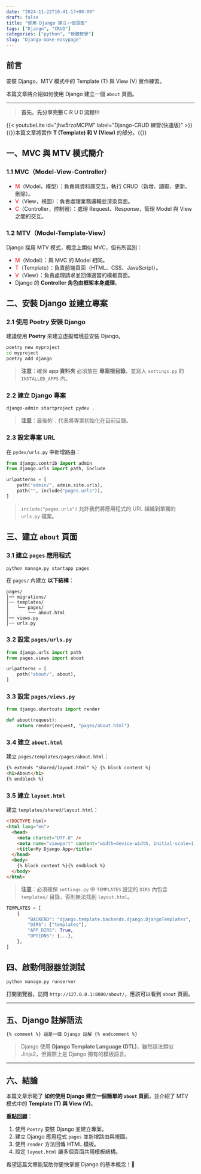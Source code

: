 ```yaml
---
date: "2024-11-22T10:41:17+08:00"
draft: false
title: "使用 Django 建立一個頁面"
tags: ["Django", "CRUD"]
categories: ["python", "軟體教學"]
slug: "Django-make-easypage"
---
```


## 前言

安裝 Django、MTV 模式中的 Template (T) 與 View (V) 實作練習。

本篇文章將介紹如何使用 Django 建立一個 `about` 頁面。

<!--more-->

---

> **首先，先分享完整ＣＲＵＤ流程!!!**

{{< youtubeLite id="jhw5rzoMCPM" label="Django-CRUD 練習(快速版)" >}}
{{<alert>}}本篇文章將實作 **T (Template) 和 V (View)** 的部分。{{</alert>}}

## 一、MVC 與 MTV 模式簡介

### 1.1 MVC（Model-View-Controller）

- <span style="color:red">M</span>（Model，模型）：負責與資料庫交互，執行 CRUD（新增、讀取、更新、刪除）。
- <span style="color:red">V</span>（View，視圖）：負責處理業務邏輯並渲染頁面。
- <span style="color:red">C</span>（Controller，控制器）：處理 Request、Response，管理 Model 與 View 之間的交互。

### 1.2 MTV（Model-Template-View）

Django 採用 MTV 模式，概念上類似 MVC，但有所區別：

- <span style="color:red">M</span>（Model）：與 MVC 的 Model 相同。
- <span style="color:red">T</span>（Template）：負責前端頁面（HTML、CSS、JavaScript）。
- <span style="color:red">V</span>（View）：負責處理請求並回傳適當的模板頁面。
- Django 的 **Controller 角色由框架本身處理**。

## 二、安裝 Django 並建立專案

### 2.1 使用 Poetry 安裝 Django

建議使用 **Poetry** 來建立虛擬環境並安裝 Django。

```sh
poetry new myproject
cd myproject
poetry add django
```

> **注意**：確保 **app 資料夾** 必須放在 **專案根目錄**，並寫入 `settings.py` 的 `INSTALLED_APPS` 內。

### 2.2 建立 Django 專案

```sh
django-admin startproject pydev .
```

> **注意**：最後的 `.` 代表將專案初始化在目前目錄。

### 2.3 設定專案 URL

在 `pydev/urls.py` 中新增路由：

```py
from django.contrib import admin
from django.urls import path, include

urlpatterns = [
    path("admin/", admin.site.urls),
    path("", include("pages.urls")),
]
```

> `include("pages.urls")` 允許我們將應用程式的 URL 組織到單獨的 `urls.py` 檔案。

## 三、建立 `about` 頁面

### 3.1 建立 `pages` 應用程式

```sh
python manage.py startapp pages
```

在 `pages/` 內建立 **以下結構**：

```
pages/
│── migrations/
│── templates/
│   └── pages/
│       └── about.html
│── views.py
│── urls.py
```

### 3.2 設定 `pages/urls.py`

```py
from django.urls import path
from pages.views import about

urlpatterns = [
    path("about/", about),
]
```

### 3.3 設定 `pages/views.py`

```py
from django.shortcuts import render

def about(request):
    return render(request, "pages/about.html")
```

### 3.4 建立 `about.html`

建立 `pages/templates/pages/about.html`：

```html
{% extends "shared/layout.html" %} {% block content %}
<h1>About</h1>
{% endblock %}
```

### 3.5 建立 `layout.html`

建立 `templates/shared/layout.html`：

```html
<!DOCTYPE html>
<html lang="en">
  <head>
    <meta charset="UTF-8" />
    <meta name="viewport" content="width=device-width, initial-scale=1.0" />
    <title>My Django App</title>
  </head>
  <body>
    {% block content %}{% endblock %}
  </body>
</html>
```

> **注意**：必須確保 `settings.py` 中 `TEMPLATES` 設定的 `DIRS` 內包含 `templates/` 目錄，否則無法找到 `layout.html`。

```py
TEMPLATES = [
    {
        "BACKEND": "django.template.backends.django.DjangoTemplates",
        "DIRS": ["templates"],
        "APP_DIRS": True,
        "OPTIONS": {...},
    },
]
```

## 四、啟動伺服器並測試

```sh
python manage.py runserver
```

打開瀏覽器，訪問 `http://127.0.0.1:8000/about/`，應該可以看到 `about` 頁面。

---

## 五、Django 註解語法

```html
{% comment %} 這是一個 Django 註解 {% endcomment %}
```

> Django 使用 **Django Template Language (DTL)**，雖然語法類似 Jinja2，但實際上是 Django 獨有的模板語言。

---

## 六、結論

本篇文章示範了 **如何使用 Django 建立一個簡單的 `about` 頁面**，並介紹了 MTV 模式中的 **Template (T) 與 View (V)**。

**重點回顧**：

1. 使用 `Poetry` 安裝 Django 並建立專案。
2. 建立 Django 應用程式 `pages` 並新增路由與視圖。
3. 使用 `render` 方法回傳 HTML 模板。
4. 設定 `layout.html` 讓多個頁面共用模板結構。

希望這篇文章能幫助你更快掌握 Django 的基本概念！🚀
